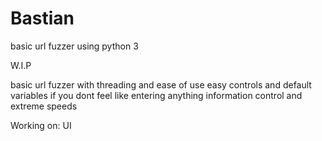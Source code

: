 # Bastian
basic url fuzzer using python 3

W.I.P

basic url fuzzer with threading and ease of use
easy controls and default variables if you dont feel like entering anything
information control and extreme speeds















Working on:
UI
